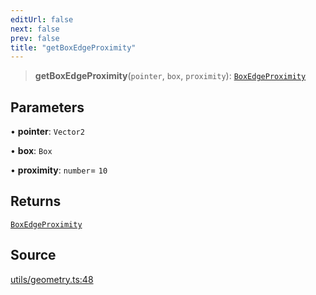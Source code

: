 ```yaml
---
editUrl: false
next: false
prev: false
title: "getBoxEdgeProximity"
---
```


> **getBoxEdgeProximity**(`pointer`, `box`, `proximity`): [`BoxEdgeProximity`](../type-aliases/BoxEdgeProximity.md)

## Parameters

• **pointer**: `Vector2`

• **box**: `Box`

• **proximity**: `number`= `10`

## Returns

[`BoxEdgeProximity`](../type-aliases/BoxEdgeProximity.md)

## Source

[utils/geometry.ts:48](https://github.com/nodenogg-in/alpha-p2p/blob/43ae393b39608a021b44acaf5959924eff4aeb19/packages/infinitykit/src/utils/geometry.ts#L48)

